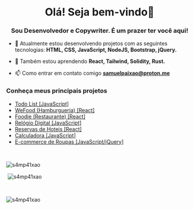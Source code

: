 <h1 align="center">Olá! Seja bem-vindo👋</h1>
<h3 align="center">Sou Desenvolvedor e Copywriter. É um prazer ter você aqui!</h3>

- 🚀 Atualmente estou desenvolvendo projetos com as seguintes tecnologias: **HTML, CSS, JavaScript, NodeJS, Bootstrap, jQuery.**

- 🌱 Também estou aprendendo **React, Tailwind, Solidity, Rust.**

- 📫 Como entrar em contato comigo **samuelpaixao@proton.me**


<h3>Conheça meus principais projetos</h3>

<ul>
    <li><a href="https://todo-list-one-blush.vercel.app/" target="_blank">Todo List [JavaScript]</a></li>
    <li><a href="https://wefood.vercel.app/" target="_blank">WeFood (Hamburgueria) [React]</a></li>
    <li><a href="https://restaurant-landing-page-mocha.vercel.app/" target="_blank">Foodie (Restaurante) [React]</a></li>
    <li><a href="https://relogio-digital-psi-rust.vercel.app/" target="_blank">Relógio Digital [JavaScript]</a></li>
    <li><a href="https://experience-react-tailwind.vercel.app/" target="_blank">Reservas de Hoteis [React]</a></li>
    <li><a href="https://calculator-project-three-theta.vercel.app/" target="_blank">Calculadora [JavaScript]</a></li>
    <li><a href="https://e-commerce-j-query-bootstrap.vercel.app/" target="_blank">E-commerce de Roupas [JavaScript/jQuery]</a></li>
</ul>

<br>

<p><img align="left" src="https://github-readme-stats.vercel.app/api/top-langs?username=s4mp41xao&show_icons=true&locale=en&layout=compact" alt="s4mp41xao" /></p>

<br>

<p>&nbsp;<img align="center" src="https://github-readme-stats.vercel.app/api?username=s4mp41xao&show_icons=true&locale=en" alt="s4mp41xao" /></p>

<br>

<p><img align="center" src="https://github-readme-streak-stats.herokuapp.com/?user=s4mp41xao&" alt="s4mp41xao" /></p>

